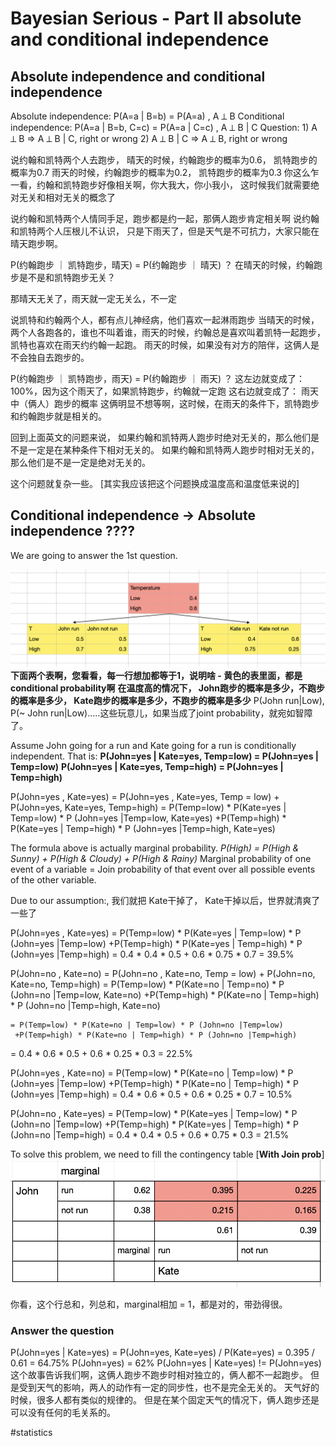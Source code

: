 # Bayesian Serious - Part II absolute and conditional independence


## Absolute independence and conditional independence
Absolute independence: P(A=a | B=b) = P(A=a) , A ⟂ B
Conditional independence: P(A=a | B=b, C=c) = P(A=a | C=c) , A ⟂ B | C
Question: 
	1) A ⟂ B => A ⟂ B | C, right or wrong
	2) A ⟂ B | C => A ⟂ B, right or wrong

 
说约翰和凯特两个人去跑步，
晴天的时候，约翰跑步的概率为0.6， 凯特跑步的概率为0.7
雨天的时候，约翰跑步的概率为0.2， 凯特跑步的概率为0.3
你这么乍一看，约翰和凯特跑步好像相关啊，你大我大，你小我小， 这时候我们就需要绝对无关和相对无关的概念了

说约翰和凯特两个人情同手足，跑步都是约一起，那俩人跑步肯定相关啊
说约翰和凯特两个人压根儿不认识， 只是下雨天了，但是天气是不可抗力，大家只能在晴天跑步啊。

P(约翰跑步 ｜ 凯特跑步，晴天) = P(约翰跑步 ｜ 晴天) ？
在晴天的时候，约翰跑步是不是和凯特跑步无关？

那晴天无关了，雨天就一定无关么，不一定

说凯特和约翰两个人，都有点儿神经病，他们喜欢一起淋雨跑步
当晴天的时候，两个人各跑各的，谁也不叫着谁，雨天的时候，约翰总是喜欢叫着凯特一起跑步，凯特也喜欢在雨天约约翰一起跑。
雨天的时候，如果没有对方的陪伴，这俩人是不会独自去跑步的。

P(约翰跑步 ｜ 凯特跑步，雨天) = P(约翰跑步 ｜ 雨天) ？
这左边就变成了： 100%，因为这个雨天了，如果凯特跑步，约翰就一定跑
这右边就变成了： 雨天中（俩人）跑步的概率
这俩明显不想等啊，这时候，在雨天的条件下，凯特跑步和约翰跑步就是相关的。

回到上面英文的问题来说，
如果约翰和凯特两人跑步时绝对无关的，那么他们是不是一定是在某种条件下相对无关的。
如果约翰和凯特两人跑步时相对无关的，那么他们是不是一定是绝对无关的。

这个问题就复杂一些。		[其实我应该把这个问题换成温度高和温度低来说的]

## Conditional independence -> Absolute independence ????
We are going to answer the 1st question.

![](Bayesian%20Serious%20-%20Part%20II%20absolute%20and%20conditional%20independence/9405EBF4-F891-49E8-A6C5-8C7DBF50DCEA.png)
**下面两个表啊，您看看，每一行想加都等于1，说明啥 - 黄色的表里面，都是conditional probability啊**
**在温度高的情况下， John跑步的概率是多少，不跑步的概率是多少， Kate跑步的概率是多少，不跑步的概率是多少**
P(John run|Low), P(~ John run|Low)…..这些玩意儿，如果当成了joint probability，就宛如智障了。


Assume John going for a run and Kate going for a run is conditionally independent. That is:
**P(John=yes | Kate=yes, Temp=low) = P(John=yes | Temp=low)**
**P(John=yes | Kate=yes, Temp=high) = P(John=yes | Temp=high)**

P(John=yes , Kate=yes) 
	= P(John=yes , Kate=yes, Temp = low) + P(John=yes, Kate=yes, Temp=high)
	= P(Temp=low) * P(Kate=yes | Temp=low) * P (John=yes |Temp=low, Kate=yes)
	 +P(Temp=high) * P(Kate=yes | Temp=high) * P (John=yes |Temp=high, Kate=yes)

The formula above is actually marginal probability. 
_P(High) = P(High & Sunny) +  P(High & Cloudy) + P(High & Rainy)_
Marginal probability of one event of a variable = 
Join probability of that event over all possible events of the other variable.

Due to our assumption:, 我们就把 Kate干掉了， Kate干掉以后，世界就清爽了一些了

P(John=yes , Kate=yes) 
	= P(Temp=low) * P(Kate=yes | Temp=low) * P (John=yes |Temp=low)
	 +P(Temp=high) * P(Kate=yes | Temp=high) * P (John=yes |Temp=high)
   = 0.4 * 0.4 * 0.5 + 0.6 * 0.75 * 0.7 =  39.5%

P(John=no , Kate=no) 
	= P(John=no , Kate=no, Temp = low) + P(John=no, Kate=no, Temp=high)
	= P(Temp=low) * P(Kate=no | Temp=no) * P (John=no |Temp=low, Kate=no)
	 +P(Temp=high) * P(Kate=no | Temp=high) * P (John=no |Temp=high, Kate=no)

	= P(Temp=low) * P(Kate=no | Temp=low) * P (John=no |Temp=low)
	 +P(Temp=high) * P(Kate=no | Temp=high) * P (John=no |Temp=high)
  = 0.4 * 0.6 * 0.5 + 0.6 * 0.25 * 0.3 =  22.5%

P(John=yes , Kate=no) 
	= P(Temp=low) * P(Kate=no | Temp=low) * P (John=yes |Temp=low)
	 +P(Temp=high) * P(Kate=no | Temp=high) * P (John=yes |Temp=high)
  = 0.4 * 0.6 * 0.5 + 0.6 * 0.25 * 0.7 = 10.5%

P(John=no , Kate=yes) 
	= P(Temp=low) * P(Kate=yes | Temp=low) * P (John=no |Temp=low)
	 +P(Temp=high) * P(Kate=yes | Temp=high) * P (John=no |Temp=high)
  = 0.4 * 0.4 * 0.5 + 0.6 * 0.75 * 0.3 = 21.5%


To solve this problem, we need to fill the contingency table [**With Join prob**]
![](Bayesian%20Serious%20-%20Part%20II%20absolute%20and%20conditional%20independence/4A8194BD-8D20-4CA9-9CDD-7BCC5132C927.png)

你看，这个行总和，列总和，marginal相加 = 1，都是对的，带劲得很。

### Answer the question
P(John=yes | Kate=yes) = P(John=yes, Kate=yes) / P(Kate=yes) = 0.395 / 0.61 = 64.75%
P(John=yes) = 62%
P(John=yes | Kate=yes) != P(John=yes)
这个故事告诉我们啊，这俩人跑步不跑步时相对独立的，俩人都不一起跑步。
但是受到天气的影响，两人的动作有一定的同步性，也不是完全无关的。
天气好的时候，很多人都有类似的规律的。
但是在某个固定天气的情况下，俩人跑步还是可以没有任何的毛关系的。




#statistics